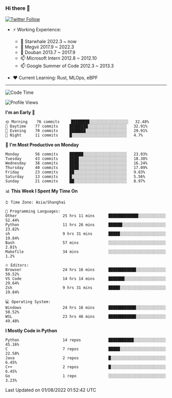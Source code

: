 ### Hi there 👋

[![Twitter Follow](https://img.shields.io/twitter/follow/tianweidut?style=social)](https://twitter.com/tianweidut)

- ⚡ Working Experience:
  - 🔭 Starwhale 2022.3 ~ now
  - 🌱 Megvii 2017.9 ~ 2022.3
  - 🌱 Douban 2013.7 ~ 2017.9
  - 📫 Microsoft Intern 2012.8 ~ 2012.10
  - 📫 Google Summer of Code 2012.3 ~ 2013.3

- ❤️ Current Learning: Rust, MLOps, eBPF

---
<!--START_SECTION:waka-->
![Code Time](http://img.shields.io/badge/Code%20Time-0%20secs-blue)

![Profile Views](http://img.shields.io/badge/Profile%20Views-0-blue)

**I'm an Early 🐤** 

```text
🌞 Morning    76 commits     ████████░░░░░░░░░░░░░░░░░   32.48% 
🌆 Daytime    77 commits     ████████░░░░░░░░░░░░░░░░░   32.91% 
🌃 Evening    70 commits     ███████░░░░░░░░░░░░░░░░░░   29.91% 
🌙 Night      11 commits     █░░░░░░░░░░░░░░░░░░░░░░░░   4.7%

```
📅 **I'm Most Productive on Monday** 

```text
Monday       56 commits     ██████░░░░░░░░░░░░░░░░░░░   23.93% 
Tuesday      43 commits     ████░░░░░░░░░░░░░░░░░░░░░   18.38% 
Wednesday    38 commits     ████░░░░░░░░░░░░░░░░░░░░░   16.24% 
Thursday     40 commits     ████░░░░░░░░░░░░░░░░░░░░░   17.09% 
Friday       23 commits     ██░░░░░░░░░░░░░░░░░░░░░░░   9.83% 
Saturday     13 commits     █░░░░░░░░░░░░░░░░░░░░░░░░   5.56% 
Sunday       21 commits     ██░░░░░░░░░░░░░░░░░░░░░░░   8.97%

```


📊 **This Week I Spent My Time On** 

```text
⌚︎ Time Zone: Asia/Shanghai

💬 Programming Languages: 
Other                    25 hrs 11 mins      █████████████░░░░░░░░░░░░   52.44% 
Python                   11 hrs 26 mins      ██████░░░░░░░░░░░░░░░░░░░   23.82% 
sh                       9 hrs 31 mins       █████░░░░░░░░░░░░░░░░░░░░   19.84% 
Bash                     57 mins             ░░░░░░░░░░░░░░░░░░░░░░░░░   2.01% 
Makefile                 34 mins             ░░░░░░░░░░░░░░░░░░░░░░░░░   1.2%

🔥 Editors: 
Browser                  24 hrs 16 mins      ████████████░░░░░░░░░░░░░   50.52% 
VS Code                  14 hrs 14 mins      ███████░░░░░░░░░░░░░░░░░░   29.64% 
Zsh                      9 hrs 31 mins       █████░░░░░░░░░░░░░░░░░░░░   19.84%

💻 Operating System: 
Windows                  24 hrs 16 mins      ████████████░░░░░░░░░░░░░   50.52% 
WSL                      23 hrs 46 mins      ████████████░░░░░░░░░░░░░   49.48%

```

**I Mostly Code in Python** 

```text
Python                   14 repos            ███████████░░░░░░░░░░░░░░   45.16% 
C                        7 repos             █████░░░░░░░░░░░░░░░░░░░░   22.58% 
Java                     2 repos             █░░░░░░░░░░░░░░░░░░░░░░░░   6.45% 
C++                      2 repos             █░░░░░░░░░░░░░░░░░░░░░░░░   6.45% 
Go                       1 repo              ░░░░░░░░░░░░░░░░░░░░░░░░░   3.23%

```



 Last Updated on 01/08/2022 01:52:42 UTC
<!--END_SECTION:waka-->